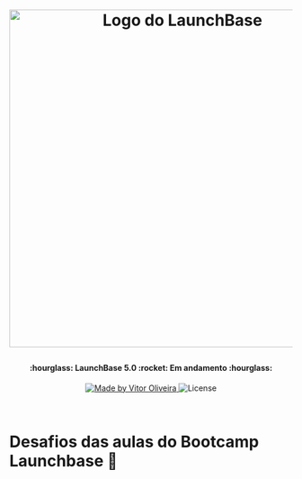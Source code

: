 <h1 align="center">
  <img src="https://camo.githubusercontent.com/268b1344409fac98c4eeda520482b6910c4ddcba/68747470733a2f2f73746f726167652e676f6f676c65617069732e636f6d2f676f6c64656e2d77696e642f626f6f7463616d702d6c61756e6368626173652f6c6f676f2e706e67" width="600px" alt="Logo do LaunchBase">
<p></p>
</h1>

<h4 align="center">
  :hourglass:  LaunchBase  5.0  :rocket:  Em andamento  :hourglass:
</h4>

<p align="center">
  <a href="">
    <img alt="Made by Vitor Oliveira" src="https://img.shields.io/badge/made%20by-Vitor%20Oliveira-brightgreen">
  </a>

  <img alt="License" src="https://img.shields.io/badge/license-MIT-brightgreen">
</p>

<p>
  &nbsp;
</p>

# Desafios das aulas do Bootcamp Launchbase :rocket:

